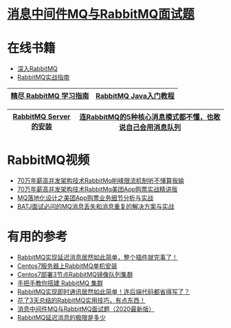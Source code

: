 

# [消息中间件MQ与RabbitMQ面试题](https://github.com/stevenli91748/Message-Server-System/blob/master/RabbitMQ/Interview/README.md)

# 在线书籍
* [深入RabbitMQ](https://weread.qq.com/web/reader/80c32e0071dbdd9580c74f2)
* [RabbitMQ实战指南](https://weread.qq.com/web/reader/2aa321c0811e39a3bg0104b3)


[精尽 RabbitMQ 学习指南](http://svip.iocoder.cn/RabbitMQ/tutorials/)|[RabbitMQ Java入门教程](https://www.kancloud.cn/digest/rabbitmq-for-java)|
---|---|

[RabbitMQ Server的安装](https://www.jianshu.com/p/f20729534088)|[连RabbitMQ的5种核心消息模式都不懂，也敢说自己会用消息队列](http://www.macrozheng.com/#/reference/rabbitmq_start)|
---|---|


# RabbitMQ视频

* [70万年薪高并发架构技术RabbitMq削峰限流机制听不懂算我输](https://www.bilibili.com/video/av46820750?from=search&seid=12463752655912745766)
* [70万年薪高并发架构技术RabbitMq美团App购票实战精讲版](https://www.bilibili.com/video/av60861746?from=search&seid=12463752655912745766)
* [MQ落地化设计之美团App购票业务细节分析与实战](https://www.bilibili.com/video/av60261628?from=search&seid=12463752655912745766)
* [BATJ面试必问的MQ消息丢失和消息重复的解决方案与实战](https://www.bilibili.com/video/av55175257?from=search&seid=10510532406565911924)

# 有用的参考
* [RabbitMQ实现延迟消息居然如此简单，整个插件就完事了！](http://www.macrozheng.com/#/technology/rabbitmq_delay)
* [Centos7服务器上RabbitMQ单机安装](https://www.jianshu.com/p/1004b443fea9)
* [Centos7部署3节点RabbitMQ镜像队列集群](https://www.jianshu.com/p/cbafd8d4d304)
* [手把手教你搭建 RabbitMQ 集群](https://www.jianshu.com/p/ad016e43b963)
* [RabbitMQ实现即时通讯居然如此简单！连后端代码都省得写了？](http://www.macrozheng.com/#/reference/rabbitmq_mqtt_start)
* [花了3天总结的RabbitMQ实用技巧，有点东西！](https://mp.weixin.qq.com/s/qGg3etLnI38i-G8aFbulWw)
* [消息中间件MQ与RabbitMQ面试题（2020最新版）](https://blog.csdn.net/ThinkWon/article/details/104588612)
* [RabbitMQ延迟消息的极限是多少](http://blog.didispace.com/rabbitmq-deplay-message-max/)
